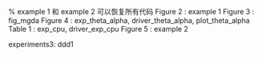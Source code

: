 % example 1 和 example 2 可以恢复所有代码
Figure 2 : example 1
Figure 3 : fig_mgda
Figure 4 : exp_theta_alpha, driver_theta_alpha, plot_theta_alpha
Table 1 : exp_cpu, driver_exp_cpu
Figure 5 : example 2

experiments3: ddd1
